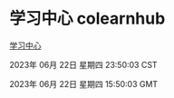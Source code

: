 # 学习中心 colearnhub
[学习中心](http://:56308/colearnhub/)

2023年 06月 22日 星期四 23:50:03 CST

2023年 06月 22日 星期四 15:50:03 GMT
